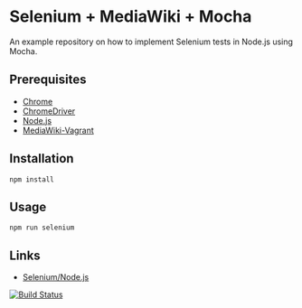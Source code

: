 # Selenium + MediaWiki + Mocha

An example repository on how to implement Selenium tests in Node.js using Mocha.

## Prerequisites

- [Chrome](https://www.google.com/chrome/)
- [ChromeDriver](https://sites.google.com/a/chromium.org/chromedriver/)
- [Node.js](https://nodejs.org/en/)
- [MediaWiki-Vagrant](https://www.mediawiki.org/wiki/MediaWiki-Vagrant)

## Installation

    npm install

## Usage

    npm run selenium

## Links

- [Selenium/Node.js](https://www.mediawiki.org/wiki/Selenium/Node.js)

[![Build Status](https://travis-ci.org/zeljkofilipin/selenium-mediawiki-mocha.svg?branch=master)](https://travis-ci.org/zeljkofilipin/selenium-mediawiki-mocha)
